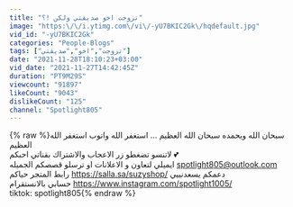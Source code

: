 ```yaml
---
title: "تزوجت اخو صديقتي ولكن !؟"
image: "https:\/\/i.ytimg.com\/vi\/-yU7BKIC2Gk\/hqdefault.jpg"
vid_id: "-yU7BKIC2Gk"
categories: "People-Blogs"
tags: ["تزوجت","اخو","صديقتي"]
date: "2021-11-28T18:10:23+03:00"
vid_date: "2021-11-27T14:42:45Z"
duration: "PT9M29S"
viewcount: "91897"
likeCount: "9043"
dislikeCount: "125"
channel: "Spotlight805"
---
```

{% raw %}سبحان الله وبحمده سبحان الله العظيم   ... استغفر الله واتوب استغفر الله العظيم <br />لاتنسو تضغطو زر الاعجاب والاشتراك بقناتي احبكم 💕<br />ايميلي لتعاون و الاعلانات او ترسلو قصصكم الجميله spotlight805@outlook.com <br />رابط المتجر حياكم <a rel="nofollow" target="blank" href="https://salla.sa/suzyshop/‬⁩">https://salla.sa/suzyshop/‬⁩</a>  دعمكم يسعدنييي<br />حسابي بالانستقرام <a rel="nofollow" target="blank" href="https://www.instagram.com/spotlight1005/">https://www.instagram.com/spotlight1005/</a><br />tiktok: spotlight805{% endraw %}
